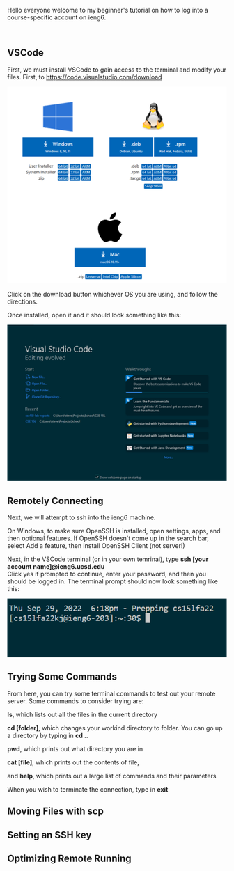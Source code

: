 Hello everyone welcome to my beginner's tutorial on how to log into a course-specific account on ieng6. 

<br>

## VSCode

First, we must install VSCode to gain access to the terminal and modify your files. First, to https://code.visualstudio.com/download

![alt text](vspage.png)

Click on the download button whichever OS you are using, and follow the directions.

Once installed, open it and it should look something like this: 

![alt text](vshome.png)

## Remotely Connecting

Next, we will attempt to ssh into the ieng6 machine.

On Windows, to make sure OpenSSH is installed, open settings, apps, and then optional features. If OpenSSH doesn't come up in the search bar, select Add a feature, then install OpenSSH Client (not server!)
<br>

Next, in the VSCode terminal (or in your own temrinal), type **ssh [your account name]@ieng6.ucsd.edu**
<br>
Click yes if prompted to continue,
enter your password, and then you should be logged in. The terminal prompt should now look something like this:

![alt text](sshlogin.png)

## Trying Some Commands

From here, you can try some terminal commands to test out your remote server. Some commands to consider trying are:
<br>

**ls**, which lists out all the files in the current directory
<br>

**cd [folder]**, which changes your workind directory to folder. You can go up a directory by typing in **cd ..**
<br>

**pwd**, which prints out what directory you are in
<br>

**cat [file]**, which prints out the contents of file,
<br>

and **help**, which prints out a large list of commands and their parameters
<br>

When you wish to terminate the connection, type in **exit**

## Moving Files with scp

## Setting an SSH key

## Optimizing Remote Running